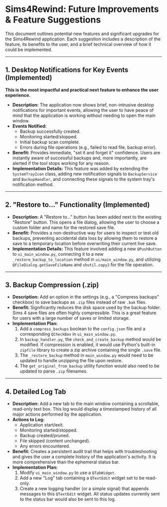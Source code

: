 # Sims4Rewind: Future Improvements & Feature Suggestions

This document outlines potential new features and significant upgrades for the Sims4Rewind application. Each suggestion includes a description of the feature, its benefits to the user, and a brief technical overview of how it could be implemented.

---

## 1. Desktop Notifications for Key Events (Implemented)

**This is the most impactful and practical next feature to enhance the user experience.**

*   **Description:** The application now shows brief, non-intrusive desktop notifications for important events, allowing the user to have peace of mind that the application is working without needing to open the main window.
*   **Events Notified:**
    *   Backup successfully created.
    *   Monitoring started/stopped.
    *   Initial backup scan complete.
    *   Errors during file operations (e.g., failed to read file, backup error).
*   **Benefit:** Provides immediate, "set it and forget it" confidence. Users are instantly aware of successful backups and, more importantly, are alerted if the tool stops working for any reason.
*   **Implementation Details:** This feature was added by extending the `SystemTrayIcon` class, adding new notification signals to `BackupService` and `BackupHandler`, and connecting these signals to the system tray's notification method.

---

## 2. "Restore to..." Functionality (Implemented)

*   **Description:** A "Restore to..." button has been added next to the existing "Restore" button. This opens a file dialog, allowing the user to choose a custom folder and name for the restored save file.
*   **Benefit:** Provides a non-destructive way for users to inspect or test old backups, preventing accidental data loss by allowing them to restore a save to a temporary location before overwriting their current live save.
*   **Implementation Details:** This feature involved adding a new `QPushButton` to `ui_main_window.py`, connecting it to a new `_restore_backup_to_location` method in `ui/main_window.py`, and utilizing `QFileDialog.getSaveFileName` and `shutil.copy2` for the file operation.

---

## 3. Backup Compression (.zip)

* **Description:** Add an option in the settings (e.g., a "Compress backups" checkbox) to save backups as `.zip` files instead of raw `.bak` files.
* **Benefit:** Significantly reduces the disk space used by the backup folder. Sims 4 save files are often highly compressible. This is a great feature for users with a large number of saves or limited storage.
* **Implementation Plan:**
    1.  Add a `compress_backups` boolean to the `config.json` file and a corresponding `QCheckBox` in `ui_main_window.py`.
    2.  In `backup_handler.py`, the `check_and_create_backup` method would be modified. If compression is enabled, it would use Python's built-in `zipfile` library to create a zip archive containing the single `.save` file.
    3.  The `_restore_backup` method in `main_window.py` would need to be updated to handle unzipping the file upon restore.
    4.  The `get_original_from_backup` utility function would also need to be updated to parse `.zip` filenames.

---

## 4. Detailed Log Tab

* **Description:** Add a new tab to the main window containing a scrollable, read-only text box. This log would display a timestamped history of all major actions performed by the application.
* **Actions to Log:**
    * Application start/exit.
    * Monitoring started/stopped.
    * Backup created/pruned.
    * File skipped (content unchanged).
    * Any errors encountered.
* **Benefit:** Creates a persistent audit trail that helps with troubleshooting and gives the user a complete history of the application's activity. It is more comprehensive than the ephemeral status bar.
* **Implementation Plan:**
    1.  Modify `ui_main_window.py` to use a `QTabWidget`.
    2.  Add a new "Log" tab containing a `QTextEdit` widget set to be read-only.
    3.  Create a new logging handler (or a simple signal) that appends messages to this `QTextEdit` widget. All status updates currently sent to the status bar would also be sent to this log.